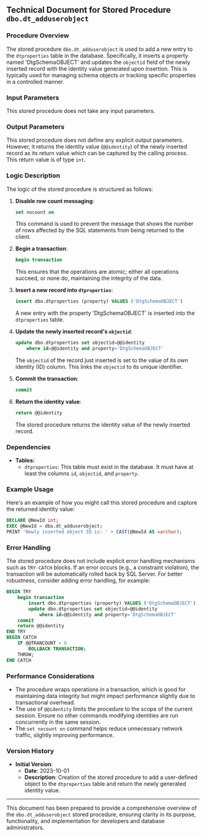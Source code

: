 ## Technical Document for Stored Procedure `dbo.dt_adduserobject`

### Procedure Overview

The stored procedure `dbo.dt_adduserobject` is used to add a new entry to the `dtproperties` table in the database. Specifically, it inserts a property named 'DtgSchemaOBJECT' and updates the `objectid` field of the newly inserted record with the identity value generated upon insertion. This is typically used for managing schema objects or tracking specific properties in a controlled manner.

### Input Parameters

This stored procedure does not take any input parameters.

### Output Parameters

This stored procedure does not define any explicit output parameters. However, it returns the identity value (`@@identity`) of the newly inserted record as its return value which can be captured by the calling process. This return value is of type `int`.

### Logic Description

The logic of the stored procedure is structured as follows:

1. **Disable row count messaging**: 
    ```sql
    set nocount on
    ```
   This command is used to prevent the message that shows the number of rows affected by the SQL statements from being returned to the client.

2. **Begin a transaction**:
    ```sql
    begin transaction
    ```
   This ensures that the operations are atomic; either all operations succeed, or none do, maintaining the integrity of the data.

3. **Insert a new record into `dtproperties`**:
    ```sql
    insert dbo.dtproperties (property) VALUES ('DtgSchemaOBJECT')
    ```
   A new entry with the property 'DtgSchemaOBJECT' is inserted into the `dtproperties` table.

4. **Update the newly inserted record's `objectid`**:
    ```sql
    update dbo.dtproperties set objectid=@@identity 
        where id=@@identity and property='DtgSchemaOBJECT'
    ```
   The `objectid` of the record just inserted is set to the value of its own identity (ID) column. This links the `objectid` to its unique identifier.

5. **Commit the transaction**:
    ```sql
    commit
    ```

6. **Return the identity value**:
    ```sql
    return @@identity
    ```
   The stored procedure returns the identity value of the newly inserted record.

### Dependencies

- **Tables:**
  - `dtproperties`: This table must exist in the database. It must have at least the columns `id`, `objectid`, and `property`.

### Example Usage

Here's an example of how you might call this stored procedure and capture the returned identity value:

```sql
DECLARE @NewId int;
EXEC @NewId = dbo.dt_adduserobject;
PRINT 'Newly inserted object ID is: ' + CAST(@NewId AS varchar);
```

### Error Handling

The stored procedure does not include explicit error handling mechanisms such as `TRY-CATCH` blocks. If an error occurs (e.g., a constraint violation), the transaction will be automatically rolled back by SQL Server. For better robustness, consider adding error handling, for example:

```sql
BEGIN TRY
    begin transaction
        insert dbo.dtproperties (property) VALUES ('DtgSchemaOBJECT')
        update dbo.dtproperties set objectid=@@identity 
            where id=@@identity and property='DtgSchemaOBJECT'
    commit
    return @@identity
END TRY
BEGIN CATCH
    IF @@TRANCOUNT > 0
        ROLLBACK TRANSACTION;
    THROW;
END CATCH
```

### Performance Considerations

- The procedure wraps operations in a transaction, which is good for maintaining data integrity but might impact performance slightly due to transactional overhead.
- The use of `@@identity` limits the procedure to the scope of the current session. Ensure no other commands modifying identities are run concurrently in the same session.
- The `set nocount on` command helps reduce unnecessary network traffic, slightly improving performance.

### Version History

- **Initial Version**:
  - **Date**: 2023-10-01
  - **Description**: Creation of the stored procedure to add a user-defined object to the `dtproperties` table and return the newly generated identity value.

---

This document has been prepared to provide a comprehensive overview of the `dbo.dt_adduserobject` stored procedure, ensuring clarity in its purpose, functionality, and implementation for developers and database administrators.